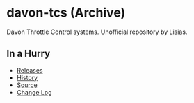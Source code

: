 # davon-tcs (Archive)

Davon Throttle Control systems. Unofficial repository by Lisias.


## In a Hurry

* [Releases](./Archive)
* [History](https://github.com/net-lisias-kspu/davon-tcs/tree/History)
* [Source](https://github.com/net-lisias-kspu/davon-tcs)
* [Change Log](./CHANGE_LOG.md)
